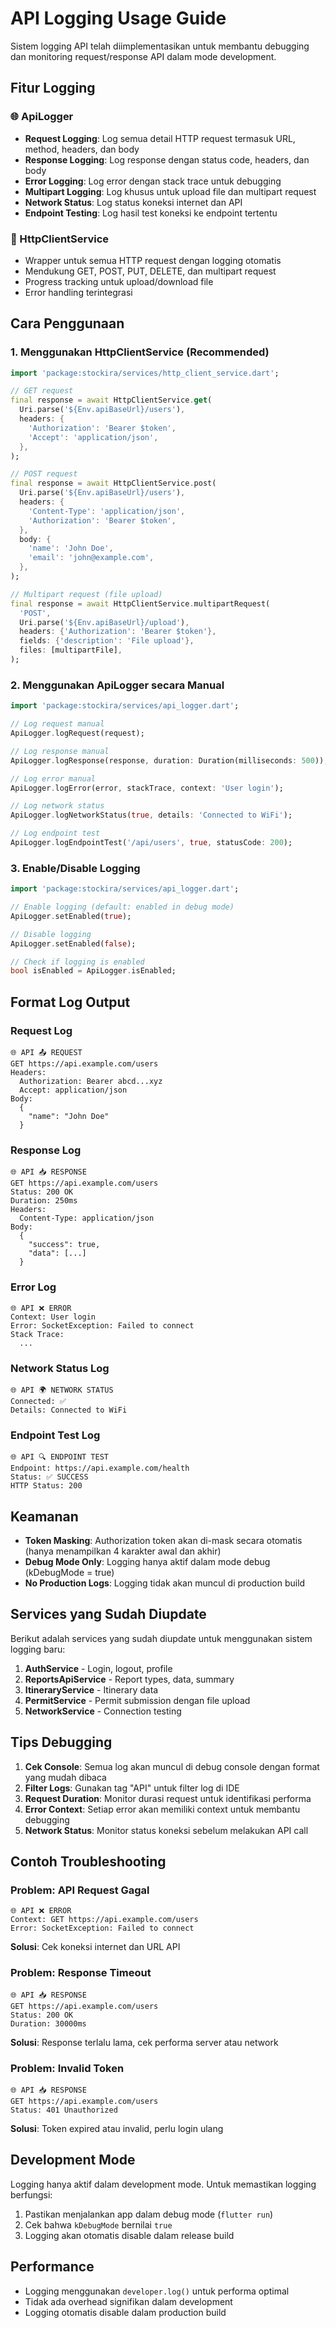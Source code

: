# API Logging Usage Guide

Sistem logging API telah diimplementasikan untuk membantu debugging dan monitoring request/response API dalam mode development.

## Fitur Logging

### 🌐 ApiLogger
- **Request Logging**: Log semua detail HTTP request termasuk URL, method, headers, dan body
- **Response Logging**: Log response dengan status code, headers, dan body
- **Error Logging**: Log error dengan stack trace untuk debugging
- **Multipart Logging**: Log khusus untuk upload file dan multipart request
- **Network Status**: Log status koneksi internet dan API
- **Endpoint Testing**: Log hasil test koneksi ke endpoint tertentu

### 🔧 HttpClientService
- Wrapper untuk semua HTTP request dengan logging otomatis
- Mendukung GET, POST, PUT, DELETE, dan multipart request
- Progress tracking untuk upload/download file
- Error handling terintegrasi

## Cara Penggunaan

### 1. Menggunakan HttpClientService (Recommended)

```dart
import 'package:stockira/services/http_client_service.dart';

// GET request
final response = await HttpClientService.get(
  Uri.parse('${Env.apiBaseUrl}/users'),
  headers: {
    'Authorization': 'Bearer $token',
    'Accept': 'application/json',
  },
);

// POST request
final response = await HttpClientService.post(
  Uri.parse('${Env.apiBaseUrl}/users'),
  headers: {
    'Content-Type': 'application/json',
    'Authorization': 'Bearer $token',
  },
  body: {
    'name': 'John Doe',
    'email': 'john@example.com',
  },
);

// Multipart request (file upload)
final response = await HttpClientService.multipartRequest(
  'POST',
  Uri.parse('${Env.apiBaseUrl}/upload'),
  headers: {'Authorization': 'Bearer $token'},
  fields: {'description': 'File upload'},
  files: [multipartFile],
);
```

### 2. Menggunakan ApiLogger secara Manual

```dart
import 'package:stockira/services/api_logger.dart';

// Log request manual
ApiLogger.logRequest(request);

// Log response manual
ApiLogger.logResponse(response, duration: Duration(milliseconds: 500));

// Log error manual
ApiLogger.logError(error, stackTrace, context: 'User login');

// Log network status
ApiLogger.logNetworkStatus(true, details: 'Connected to WiFi');

// Log endpoint test
ApiLogger.logEndpointTest('/api/users', true, statusCode: 200);
```

### 3. Enable/Disable Logging

```dart
import 'package:stockira/services/api_logger.dart';

// Enable logging (default: enabled in debug mode)
ApiLogger.setEnabled(true);

// Disable logging
ApiLogger.setEnabled(false);

// Check if logging is enabled
bool isEnabled = ApiLogger.isEnabled;
```

## Format Log Output

### Request Log
```
🌐 API 📤 REQUEST
GET https://api.example.com/users
Headers:
  Authorization: Bearer abcd...xyz
  Accept: application/json
Body:
  {
    "name": "John Doe"
  }
```

### Response Log
```
🌐 API 📥 RESPONSE
GET https://api.example.com/users
Status: 200 OK
Duration: 250ms
Headers:
  Content-Type: application/json
Body:
  {
    "success": true,
    "data": [...]
  }
```

### Error Log
```
🌐 API ❌ ERROR
Context: User login
Error: SocketException: Failed to connect
Stack Trace:
  ...
```

### Network Status Log
```
🌐 API 🌍 NETWORK STATUS
Connected: ✅
Details: Connected to WiFi
```

### Endpoint Test Log
```
🌐 API 🔍 ENDPOINT TEST
Endpoint: https://api.example.com/health
Status: ✅ SUCCESS
HTTP Status: 200
```

## Keamanan

- **Token Masking**: Authorization token akan di-mask secara otomatis (hanya menampilkan 4 karakter awal dan akhir)
- **Debug Mode Only**: Logging hanya aktif dalam mode debug (kDebugMode = true)
- **No Production Logs**: Logging tidak akan muncul di production build

## Services yang Sudah Diupdate

Berikut adalah services yang sudah diupdate untuk menggunakan sistem logging baru:

1. **AuthService** - Login, logout, profile
2. **ReportsApiService** - Report types, data, summary
3. **ItineraryService** - Itinerary data
4. **PermitService** - Permit submission dengan file upload
5. **NetworkService** - Connection testing

## Tips Debugging

1. **Cek Console**: Semua log akan muncul di debug console dengan format yang mudah dibaca
2. **Filter Logs**: Gunakan tag "API" untuk filter log di IDE
3. **Request Duration**: Monitor durasi request untuk identifikasi performa
4. **Error Context**: Setiap error akan memiliki context untuk membantu debugging
5. **Network Status**: Monitor status koneksi sebelum melakukan API call

## Contoh Troubleshooting

### Problem: API Request Gagal
```
🌐 API ❌ ERROR
Context: GET https://api.example.com/users
Error: SocketException: Failed to connect
```
**Solusi**: Cek koneksi internet dan URL API

### Problem: Response Timeout
```
🌐 API 📥 RESPONSE
GET https://api.example.com/users
Status: 200 OK
Duration: 30000ms
```
**Solusi**: Response terlalu lama, cek performa server atau network

### Problem: Invalid Token
```
🌐 API 📥 RESPONSE
GET https://api.example.com/users
Status: 401 Unauthorized
```
**Solusi**: Token expired atau invalid, perlu login ulang

## Development Mode

Logging hanya aktif dalam development mode. Untuk memastikan logging berfungsi:

1. Pastikan menjalankan app dalam debug mode (`flutter run`)
2. Cek bahwa `kDebugMode` bernilai `true`
3. Logging akan otomatis disable dalam release build

## Performance

- Logging menggunakan `developer.log()` untuk performa optimal
- Tidak ada overhead signifikan dalam development
- Logging otomatis disable dalam production build
